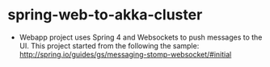 spring-web-to-akka-cluster
==========================

- Webapp project uses Spring 4 and Websockets to push messages to the UI. 
This project started from the following the sample: http://spring.io/guides/gs/messaging-stomp-websocket/#initial



